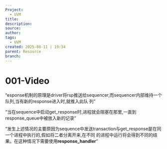 ```yaml
---
Project:
  - UVM
title: 
description: 
source: 
author: 
tags:
  - UVM
created: 2025-08-11 | 19:34
parent: Resource
branch:
---
```

# 001-Video
“esponse机制的原理是driver将rsp推送给sequencer,而sequencer内部维持一个队列,当有新的response进入时,就推入此队 列”

“当在sequence中启动get_response时,进程就会阻塞在那里,一直到 response_queue中被放入新的记录”

“发生上述情况的主要原因为sequence中发送transaction与get_response是在同一个进程中执行的,假如将二者分离开来,在不同 的进程中运行将会得到不同的结果。在这种情况下需要使用**response_handler**”
